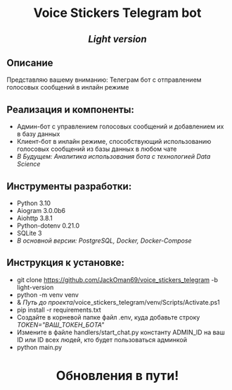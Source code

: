<h1 align="center">Voice Stickers Telegram bot</h1>
<h2 align="center"><i>Light version</i></h3>

## Описание

Представляю вашему вниманию: Телеграм бот с отправлением голосовых сообщений в инлайн режиме

## Реализация и компоненты:

- Админ-бот с управлением голосовых сообщений и добавлением их в базу данных
- Клиент-бот в инлайн режиме, способствующий использованию голосовых сообщений из базы данных в любом чате
- <i>В Будущем: Аналитика использования бота с технологией Data Science</i>

## Инструменты разработки:

- Python 3.10
- Aiogram 3.0.0b6
- Aiohttp 3.8.1
- Python-dotenv 0.21.0
- SQLite 3
- <i>В основной версии: PostgreSQL, Docker, Docker-Compose</i>

## Инструкция к установке:

- git clone https://github.com/JackOman69/voice_stickers_telegram -b light-version
- python -m venv venv
- & <i>Путь до проекта</i>/voice_stickers_telegram/venv/Scripts/Activate.ps1
- pip install -r requirements.txt
- Создайте в корневой папке файл .env, куда добавьте строку <i>TOKEN="ВАШ_ТОКЕН_БОТА"</i>
- Измените в файле handlers/start_chat.py константу ADMIN_ID на ваш ID или ID всех людей, кто будет пользоваться админкой
- python main.py


<h1 align="center">Обновления в пути!</h1>